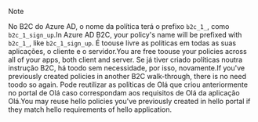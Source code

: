 > [!NOTE]
> <span data-ttu-id="44dec-101">No B2C do Azure AD, o nome da política terá o prefixo `b2c_1_`, como `b2c_1_sign_up`.</span><span class="sxs-lookup"><span data-stu-id="44dec-101">In Azure AD B2C, your policy's name will be prefixed with `b2c_1_`, like `b2c_1_sign_up`.</span></span>  <span data-ttu-id="44dec-102">É toouse livre as políticas em todas as suas aplicações, o cliente e o servidor.</span><span class="sxs-lookup"><span data-stu-id="44dec-102">You are free toouse your policies across all of your apps, both client and server.</span></span>  <span data-ttu-id="44dec-103">Se já tiver criado políticas noutra instrução B2C, há toodo sem necessidade, por isso, novamente.</span><span class="sxs-lookup"><span data-stu-id="44dec-103">If you've previously created policies in another B2C walk-through, there is no need toodo so again.</span></span> <span data-ttu-id="44dec-104">Pode reutilizar as políticas de Olá que criou anteriormente no portal de Olá caso correspondam aos requisitos de Olá da aplicação Olá.</span><span class="sxs-lookup"><span data-stu-id="44dec-104">You may reuse hello policies you've previously created in hello portal if they match hello requirements of hello application.</span></span>
> 
> 

